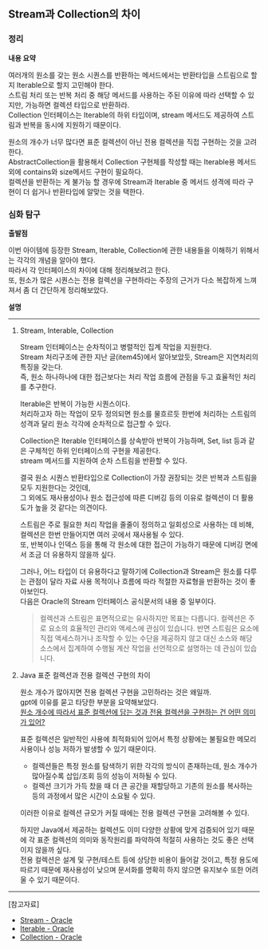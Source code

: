 ## Stream과 Collection의 차이

### 정리

**내용 요약**

여러개의 원소를 갖는 원소 시퀀스를 반환하는 메서드에서는 반환타입을 스트림으로 할지 Iterable으로 할지 고민해야 한다.  
스트림 처리 또는 반복 처리 중 해당 메서드를 사용하는 주된 이유에 따라 선택할 수 있지만, 가능하면 컬렉션 타입으로 반환하라.  
Collection 인터페이스는 Iterable의 하위 타입이며, stream 메서드도 제공하여 스트림과 반복을 동시에 지원하기 때문이다.

원소의 개수가 너무 많다면 표준 컬렉션이 아닌 전용 컬렉션을 직접 구현하는 것을 고려한다.   
AbstractCollection을 활용해서 Collection 구현체를 작성할 때는 Iterable용 메서드 외에 contains와 size메서드 구현이 필요하다.  
컬렉션을 반환하는 게 불가능 할 경우에 Stream과 Iterable 중 메서드 셩격에 따라 구현이 더 쉽거나 반환타입에 알맞는 것을 택한다.


### 심화 탐구

**출발점**
 
이번 아이템에 등장한 Stream, Iterable, Collection에 관한 내용들을 이해하기 위해서는 각각의 개념을 알아야 했다.  
따라서 각 인터페이스의 차이에 대해 정리해보려고 한다.  
또, 원소가 많은 시퀀스는 전용 컬렉션을 구현하라는 주장의 근거가 다소 복잡하게 느껴져서 좀 더 간단하게 정리해보았다.


**설명**

<hr>

1. Stream, Interable, Collection

    Stream 인터페이스는 순차적이고 병렬적인 집계 작업을 지원한다.  
    Stream 처리구조에 관한 지난 글(item45)에서 알아보았듯, Stream은 지연처리의 특징을 갖는다.  
    즉, 원소 하나하나에 대한 접근보다는 처리 작업 흐름에 관점을 두고 효율적인 처리를 추구한다.

    Iterable은 반복이 가능한 시퀀스이다.   
    처리하고자 하는 작업이 모두 정의되면 원소를 물흐르듯 한번에 처리하는 스트림의 성격과 달리 원소 각각에 순차적으로 접근할 수 있다.

    Collection은 Iterable 인터페이스를 상속받아 반복이 가능하며, Set, list 등과 같은 구체적인 하위 인터페이스의 구현을 제공한다.  
    stream 메서드를 지원하여 순차 스트림을 반환할 수 있다.

    결국 원소 시퀀스 반환타입으로 Collection이 가장 권장되는 것은 반복과 스트림을 모두 지원한다는 것인데,  
    그 외에도 재사용성이나 원소 접근성에 따른 디버깅 등의 이유로 컬렉션이 더 활용도가 높을 것 같다는 의견이다.

    스트림은 주로 필요한 처리 작업을 줄줄이 정의하고 일회성으로 사용하는 데 비해, 컬렉션은 한번 만들어지면 여러 곳에서 재사용될 수 있다.  
    또, 반복이나 인덱스 등을 통해 각 원소에 대한 접근이 가능하기 때문에 디버깅 면에서 조금 더 유용하지 않을까 싶다.

    그러나, 어느 타입이 더 유용하다고 말하기에 Collection과 Stream은 원소를 다루는 관점이 달라 자료 사용 목적이나 흐름에 따라 적절한 자료형을 반환하는 것이 좋아보인다.  
    다음은 Oracle의 Stream 인터페이스 공식문서의 내용 중 일부이다.

    >컬렉션과 스트림은 표면적으로는 유사하지만 목표는 다릅니다. 컬렉션은 주로 요소의 효율적인 관리와 액세스에 관심이 있습니다. 반면 스트림은 요소에 직접 액세스하거나 조작할 수 있는 수단을 제공하지 않고 대신 소스와 해당 소스에서 집계하여 수행될 계산 작업을 선언적으로 설명하는 데 관심이 있습니다.


2. Java 표준 컬렉션과 전용 컬렉션 구현의 차이

    원소 개수가 많아지면 전용 컬렉션 구현을 고민하라는 것은 왜일까.  
    gpt에 이유를 묻고 타당한 부분을 요약해보았다.  
    [원소 개수에 따라서 표준 컬렉션에 담는 것과 전용 컬렉션을 구현하는 건 어떤 의미가 있어?](https://chatgpt.com/share/c525d72a-9c3c-4a79-b698-c642f0483393)

    표준 컬렉션은 일반적인 사용에 최적화되어 있어서 특정 상황에는 불필요한 메모리 사용이나 성능 저하가 발생할 수 있기 때문이다.

    - 컬렉션들은 특정 원소를 탐색하기 위한 각각의 방식이 존재하는데, 원소 개수가 많아질수록 삽입/조회 등의 성능이 저하될 수 있다.  
    - 컬렉션 크기가 가득 찼을 때 더 큰 공간을 재할당하고 기존의 원소를 복사하는 등의 과정에서 많은 시간이 소요될 수 있다.
    
    이러한 이유로 컬렉션 규모가 커질 때에는 전용 컬렉션 구현을 고려해볼 수 있다.  

    하지만 Java에서 제공하는 컬렉션도 이미 다양한 상황에 맞게 검증되어 있기 때문에 각 표준 컬렉션의 의미와 동작원리를 파악하여 적절히 사용하는 것도 좋은 선택이지 않을까 싶다.  
    전용 컬렉션은 설계 및 구현/테스트 등에 상당한 비용이 들어갈 것이고, 특정 용도에 따르기 때문에 재사용성이 낮으며 문서화를 명확히 하지 않으면 유지보수 또한 어려울 수 있기 때문이다.


<hr>
[참고자료]

- [Stream - Oracle](https://docs.oracle.com/javase/8/docs/api/java/util/stream/Stream.html)
- [Iterable - Oracle](https://docs.oracle.com/javase/8/docs/api/java/lang/Iterable.html)
- [Collection - Oracle](https://docs.oracle.com/javase/8/docs/api/java/util/Collection.html)
